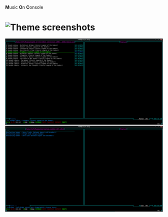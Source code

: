 **M**usic **O**n **C**onsole
# ![Theme](Dotfiles/MOC/rteff_theme) screenshots 
![](https://github.com/rteff/Dotfiles/blob/master/MOC/Screenshots/screen1.png)
![](https://github.com/rteff/Dotfiles/blob/master/MOC/Screenshots/screen2.png)
